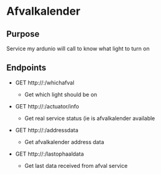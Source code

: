 # Afvalkalender

## Purpose
Service my ardunio will call to know what light to turn on

## Endpoints
* GET http://<HOST>:<PORT>/whichafval
    * Get which light should be on
* GET http://<HOST>:<PORT>/actuator/info
    * Get real service status (ie is afvalkalender available
* GET http://<HOST>:<PORT>/addressdata
    * Get afvalkalender address data

* GET http://<HOST>:<PORT>/lastophaaldata
    * Get last data received from afval service